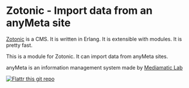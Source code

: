 Zotonic - Import data from an anyMeta site
==========================================

[Zotonic](http://zotonic.com/) is a CMS.
It is written in Erlang.
It is extensible with modules.
It is pretty fast.

This is a module for Zotonic.
It can import data from anyMeta sites.

anyMeta is an information management system made by [Mediamatic Lab](http://www.mediamatic.nl/)


[![Flattr this git repo](http://api.flattr.com/button/flattr-badge-large.png)](https://flattr.com/submit/auto?user_id=zotonic&url=https://github.com/zotonic/zotonic&title=zotonic&language=en_GB&tags=github&category=software) 

